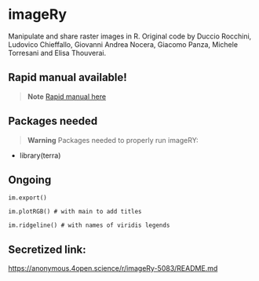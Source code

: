 # imageRy

Manipulate and share raster images in R.
Original code by Duccio Rocchini, Ludovico Chieffallo, Giovanni Andrea Nocera, Giacomo Panza, Michele Torresani and Elisa Thouverai.

## Rapid manual available!

> **Note**
[Rapid manual here](https://htmlpreview.github.io/?https://github.com/ducciorocchini/imageRy/blob/main/imageRy_rapid_manual.html)

## Packages needed

> **Warning**
> Packages needed to properly run imageRY:
+ library(terra)

## Ongoing
```{r}
im.export()
```

```{r}
im.plotRGB() # with main to add titles
```
```{r}
im.ridgeline() # with names of viridis legends
```



## Secretized link:
https://anonymous.4open.science/r/imageRy-5083/README.md
